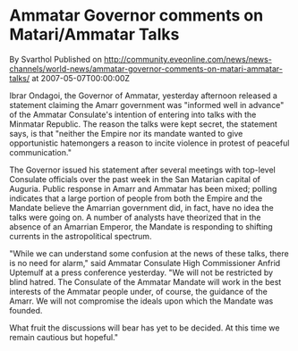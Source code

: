 # Ammatar Governor comments on Matari/Ammatar Talks
By Svarthol
Published on http://community.eveonline.com/news/news-channels/world-news/ammatar-governor-comments-on-matari-ammatar-talks/ at 2007-05-07T00:00:00Z

Ibrar Ondagoi, the Governor of Ammatar, yesterday afternoon released a statement claiming the Amarr government was "informed well in advance" of the Ammatar Consulate's intention of entering into talks with the Minmatar Republic. The reason the talks were kept secret, the statement says, is that "neither the Empire nor its mandate wanted to give opportunistic hatemongers a reason to incite violence in protest of peaceful communication."  
  
The Governor issued his statement after several meetings with top-level Consulate officials over the past week in the San Matarian capital of Auguria. Public response in Amarr and Ammatar has been mixed; polling indicates that a large portion of people from both the Empire and the Mandate believe the Amarrian government did, in fact, have no idea the talks were going on. A number of analysts have theorized that in the absence of an Amarrian Emperor, the Mandate is responding to shifting currents in the astropolitical spectrum.  
  
"While we can understand some confusion at the news of these talks, there is no need for alarm," said Ammatar Consulate High Commissioner Anfrid Uptemulf at a press conference yesterday. "We will not be restricted by blind hatred. The Consulate of the Ammatar Mandate will work in the best interests of the Ammatar people under, of course, the guidance of the Amarr. We will not compromise the ideals upon which the Mandate was founded.  
  
 What fruit the discussions will bear has yet to be decided. At this time we remain cautious but hopeful."

